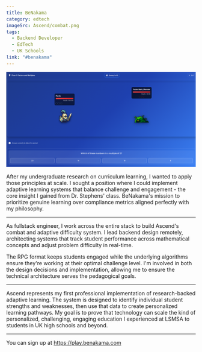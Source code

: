 ```yaml
---
title: BeNakama
category: edtech
imageSrc: Ascend/combat.png
tags:
  - Backend Developer
  - EdTech
  - UK Schools
link: "#benakama"
---
```


![A screenshot of the Ascend combat system, with the protagonist (a knight) on the left, an enemy (a bush monster) on the right, and the attack prompt at the bottom, with the question "Which of these numbers is a multiple of 2?"](image-2.png)

After my undergraduate research on curriculum learning, I wanted to apply those principles at scale. I sought a position where I could implement adaptive learning systems that balance challenge and engagement - the core insight I gained from Dr. Stephens' class. BeNakama's mission to prioritize genuine learning over compliance metrics aligned perfectly with my philosophy.

---

As fullstack engineer, I work across the entire stack to build Ascend's combat and adaptive difficulty system. I lead backend design remotely, architecting systems that track student performance across mathematical concepts and adjust problem difficulty in real-time. 

The RPG format keeps students engaged while the underlying algorithms ensure they're working at their optimal challenge level. I'm involved in both the design decisions and implementation, allowing me to ensure the technical architecture serves the pedagogical goals.

---

Ascend represents my first professional implementation of research-backed adaptive learning. The system is designed to identify individual student strengths and weaknesses, then use that data to create personalized learning pathways. My goal is to prove that technology can scale the kind of personalized, challenging, engaging education I experienced at LSMSA to students in UK high schools and beyond.

---

You can sign up at https://play.benakama.com